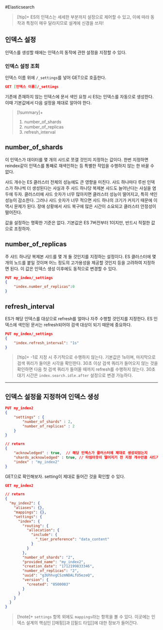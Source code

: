 #Elasticsearch 

> [!tip]+ 
> ES의 인덱스는 세세한 부분까지 설정으로 제어할 수 있고, 이에 따라 동작과 특정이 매우 달라지므로 설계에 신경을 쓰자!

## 인덱스 설정
인덱스를 생성할 때에는 인덱스의 동작에 관한 설정을 지정할 수 있다.

### 인덱스 설정 조회
인덱스 이름 위에 `/_settings`를 넣어 GET으로 호출한다.

```json
GET [인덱스 이름]/_settings
```

기존에 존재하지 않는 인덱스에 문서 색인 요청 시 ES는 인덱스를 자동으로 생성한다. 이때 기본값에서 다음 설정을 제대로 알아야 한다.

> [!summary]+ 
> 1. number_of_shards
> 2. number_of_replicas
> 3. refresh_interval


## number_of_shards
이 인덱스가 데이터를 몇 개의 샤드로 쪼갤 것인지 지정하는 값이다. 한번 지정하면 reindex같이 인덱스를 통째로 재색인하는 등 특별한 작업을 수행하지 않는 한 바꿀 수 없다.

샤드 개수는 ES 클러스터 전체의 성능에도 큰 영향을 미친다. 샤드 하나마다 루씬 인덱스가 하나씩 더 생성된다는 사실과 주 샤드 하나당 복제본 샤드도 늘어난다는 사실을 염두에 두자. 클러스터에 샤드 숫자가 너무 많아지면 클러스터 성능이 떨어지고, 특히 색인 성능이 감소한다. 그러나 샤드 숫자가 너무 적으면 샤드 하나의 크기가 커지기 때문에 이 역시 문제가 된다. 장애 상황에서 샤드 복구에 많은 시간이 소요되고 클러스터 안정성이 떨어진다.

값을 설정하는 명확한 기준은 없다. 기본값은 ES 7버전부터 1이지만, 반드시 적절한 값으로 조정하자.

## number_of_replicas
주 샤드 하나당 복제본 샤드를 몇 개 둘 것인지를 지정하는 설정이다. ES 클러스터에 몇 개의 노드를 붙일 것이며 어느 정도의 고가용성을 제공할 것인지 등을 고려하여 지정하면 된다. 이 값은 인덱스 생성 이후에도 동적으로 변경할 수 있다.

```json
PUT my_index/_settings
{
	"index.number_of_replicas":0
}
```
## refresh_interval
ES가 해당 인덱스를 대상으로 refresh를 얼마나 자주 수행할 것인지를 지정한다. ES 인덱스에 색인된 문서는 refresh되어야 검색 대상이 되기 때문에 중요하다.

```json
PUT my_index/_settings
{
	"index.refresh_interval": "1s"
}
```
> [!tip]+ 
> -1로 지정 시 주기적으로 수행하지 않는다. 기본값은 1s이며, 마지막으로 검색 쿼리가 들어온 시각을 확인한다. 30초 이상 검색 쿼리가 들어오지 않는 것을 확인하면 다음 첫 검색 쿼리가 들어올 때까지 refresh를 수행하지 않는다. 30초 대기 시간은 `index.search.idle.after` 설정으로 변경 가능하다.


---

## 인덱스 설정을 지정하여 인덱스 생성
```json
PUT my_index2
{
	"settings" : {
		"number_of_shards" : 2,
		"number_of_replicas" : 2
	}
}

// return
{
	"acknowledged" : true,  // 해당 인덱스가 클러스터에 제대로 생성되었는지
	"shards_acknowledged" : true, // 타임아웃이 떨어지기 전 지정 개수만큼 샤드가 활성화되었는지
	"index" : "my_index2"
}
```

GET으로 확인해보자. setting이 제대로 들어간 것을 확인할 수 있다.
```json
GET my_index2

// return
{
  "my_index2": {
    "aliases": {},
    "mappings": {},
    "settings": {
      "index": {
        "routing": {
          "allocation": {
            "include": {
              "_tier_preference": "data_content"
            }
          }
        },
        "number_of_shards": "2",
        "provided_name": "my_index2",
        "creation_date": "1712199833346",
        "number_of_replicas": "2",
        "uuid": "g3UhhvgCSzmNDALfU5ezeQ",
        "version": {
          "created": "8500003"
        }
      }
    }
  }
}
```

> [!note]+ 
> `settings` 항목 외에도 `mappings`라는 항목을 볼 수 있다. 이곳에는 인덱스 설계의 핵심인 [[매핑]]과 [[필드 타입]]에 대한 정보가 들어간다.
